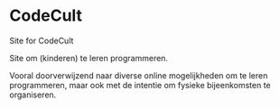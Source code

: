 CodeCult
========

Site for CodeCult

Site om (kinderen) te leren programmeren.

Vooral doorverwijzend naar diverse online mogelijkheden om te leren programmeren, maar ook met de intentie om fysieke bijeenkomsten te organiseren.
